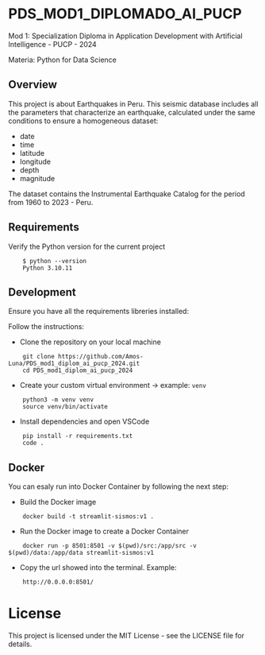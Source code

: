# PDS_MOD1_DIPLOMADO_AI_PUCP

Mod 1: Specialization Diploma in Application Development with Artificial Intelligence - PUCP - 2024

Materia: Python for Data Science

## Overview

This project is about Earthquakes in Peru.
This seismic database includes all the parameters that characterize an earthquake, calculated under the same conditions to ensure a homogeneous dataset:

- date
- time
- latitude
- longitude
- depth
- magnitude

The dataset contains the Instrumental Earthquake Catalog for the period from 1960 to 2023 - Peru.

## Requirements

Verify the Python version for the current project

```
    $ python --version
    Python 3.10.11
```

## Development

Ensure you have all the requirements libreries installed:

Follow the instructions:

- Clone the repository on your local machine

```
    git clone https://github.com/Amos-Luna/PDS_mod1_diplom_ai_pucp_2024.git
    cd PDS_mod1_diplom_ai_pucp_2024
```

- Create your custom virtual environment -> example: `venv`

```
    python3 -m venv venv
    source venv/bin/activate
```

- Install dependencies and open VSCode

```
    pip install -r requirements.txt
    code .
```

## Docker

You can esaly run into Docker Container by following the next step:

- Build the Docker image

```
    docker build -t streamlit-sismos:v1 .
```

- Run the Docker image to create a Docker Container

```
    docker run -p 8501:8501 -v $(pwd)/src:/app/src -v $(pwd)/data:/app/data streamlit-sismos:v1
```

- Copy the url showed into the terminal. Example:

```
    http://0.0.0.0:8501/
```

# License

This project is licensed under the MIT License - see the LICENSE file for details.
